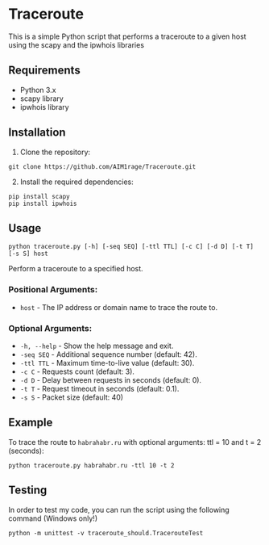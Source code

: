 # Traceroute

This is a simple Python script that performs a traceroute to a given host using
the scapy and the ipwhois libraries

## Requirements

- Python 3.x
- scapy library
- ipwhois library

## Installation

1. Clone the repository:

```
git clone https://github.com/AIM1rage/Traceroute.git
```

2. Install the required dependencies:

```
pip install scapy
pip install ipwhois
```


## Usage

```
python traceroute.py [-h] [-seq SEQ] [-ttl TTL] [-c C] [-d D] [-t T] [-s S] host
```

Perform a traceroute to a specified host.

### Positional Arguments:

- `host` - The IP address or domain name to trace the route to.

### Optional Arguments:

- `-h, --help` - Show the help message and exit.
- `-seq SEQ` - Additional sequence number (default: 42).
- `-ttl TTL` - Maximum time-to-live value (default: 30).
- `-c C` - Requests count (default: 3).
- `-d D` - Delay between requests in seconds (default: 0).
- `-t T` - Request timeout in seconds (default: 0.1).
- `-s S` - Packet size (default: 40)

## Example

To trace the route to `habrahabr.ru` with optional arguments: ttl = 10 and t = 2 (seconds):

```
python traceroute.py habrahabr.ru -ttl 10 -t 2
```

## Testing
In order to test my code, you can run the script using the following command (Windows only!)

```
python -m unittest -v traceroute_should.TracerouteTest
```
